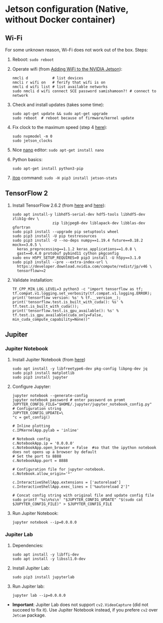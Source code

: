 # Jetson configuration (Native, without Docker container)
## Wi-Fi
For some unknown reason, Wi-Fi does not work out of the box.
Steps:
1. Reboot:
`sudo reboot`
2. Operate wifi (from [Adding WiFi to the NVIDIA Jetson](https://learn.sparkfun.com/tutorials/adding-wifi-to-the-nvidia-jetson/all)):
    ```
    nmcli d           # list devices
    nmcli r wifi on   # ferify that wifi is on
    nmcli d wifi list # list available networks
    sudo nmcli d wifi connect SCE password samishamoon?! # connect to network
    ```
1. Check and install updates (takes some time): 
    ```
    sudo apt-get update && sudo apt-get upgrade
    sudo reboot  # reboot because of firmware/kernel update
    ```
1. Fix clock to the maximum speed (step 4 [here](https://pyimagesearch.com/2020/03/25/how-to-configure-your-nvidia-jetson-nano-for-computer-vision-and-deep-learning/)):
   ```
   sudo nvpmodel -m 0
   sudo jetson_clocks   
   ```   
1. Nice [nano](https://www.nano-editor.org/) editor: `sudo apt-get install nano`

   <!--- 2. [Git](https://git-scm.com/): `sudo apt-get install git` --->

1. Python basics:
    ```
    sudo apt-get install python3-pip
    ```

1. [jtop](https://rnext.it/jetson_stats/) command: 
`sudo -H pip3 install jetson-stats`
    
## TensorFlow 2
1. Install TensorFlow 2.6.2 (from [here](https://docs.nvidia.com/deeplearning/frameworks/install-tf-jetson-platform/index.html) and [here](https://jkjung-avt.github.io/jetpack-4.6/)):
    ```
   sudo apt install-y libhdf5-serial-dev hdf5-tools libhdf5-dev zlib1g-dev \
                      zip libjpeg8-dev liblapack-dev libblas-dev gfortran
   sudo pip3 install --upgrade pip setuptools wheel
   sudo pip3 install -U pip testresources
   sudo pip3 install -U --no-deps numpy==1.19.4 future==0.18.2 mock==3.0.5 \
      keras_preprocessing==1.1.2 keras_applications==1.0.8 \
      gast==0.4.0 protobuf pybind11 cython pkgconfig
   sudo env H5PY_SETUP_REQUIRES=0 pip3 install -U h5py==3.1.0
   sudo pip3 install --pre --extra-index-url \
      https://developer.download.nvidia.com/compute/redist/jp/v46 \
      tensorflow>=2
    ```
1. Validate installation:
    ```
    TF_CPP_MIN_LOG_LEVEL=3 python3 -c "import tensorflow as tf; tf.compat.v1.logging.set_verbosity(tf.compat.v1.logging.ERROR); print('tensorflow version: %s' % tf.__version__); print('tensorflow.test.is_built_with_cuda(): %s' % tf.test.is_built_with_cuda()); print('tensorflow.test.is_gpu_available(): %s' % tf.test.is_gpu_available(cuda_only=False, min_cuda_compute_capability=None))"
    ```

## Jupiter
### Jupiter Notebook
1. Install Jupiter Notebook (from [here](https://bibsian.github.io/posts/jupyter-setup/))
    ```
   sudo apt install -y libfreetype6-dev pkg-config libpng-dev jq    
   sudo pip3 install matplotlib 
   sudo pip3 install jupyter
    ```
1. Configure Jupyter:
   ```
   jupyter notebook --generate-config
   jupyter notebook password # enter password on promt
   JUPYTER_CONFIG_FILE="$HOME/.jupyter/jupyter_notebook_config.py"
   # Configuration string
   JUPYTER_CONFIG_UPDATE=\
   "c = get_config()

   # Inline plotting
   c.IPKernelApp.pylab = 'inline'

   # Notebook config
   c.NotebookApp.ip = '0.0.0.0'
   c.NotebookApp.open_browser = False  #so that the ipython notebook does not opens up a browser by default
   # Set the port to 8888
   c.NotebookApp.port = 8888

   # Configuration file for jupyter-notebook.
   c.Notebook.allow_origin='*'

   c.InteractiveShellApp.extensions = ['autoreload']
   c.InteractiveShellApp.exec_lines = ['%autoreload 2']"

   # Concat config string with original file and update config file
   sudo printf '%s\n%s\n' "$JUPYTER_CONFIG_UPDATE" "$(sudo cat $JUPYTER_CONFIG_FILE)" > $JUPYTER_CONFIG_FILE
   ```
1. Run Jupiter Notebook:
   ```
   jupyter notebook --ip=0.0.0.0
   ```
### Jupiter Lab
1. Dependencies:
   ```
   sudo apt install -y libffi-dev
   sudo apt install -y libssl1.0-dev
   ```
2. Install Jupiter Lab:
   ```
   sudo pip3 install jupyterlab
   ```
1. Run Jupiter lab: 
   ```
   jupyter lab --ip=0.0.0.0    
   ```
* **Important**: Jupiter Lab does not support `cv2.VideoCapture` (did not succeed to fix it). Use Jupiter Notebook instead, if you prefere `cv2` over `Jetcam` package.   
 